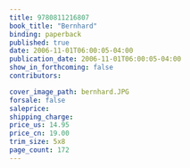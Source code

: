 ```yaml
---
title: 9780811216807
book_title: "Bernhard"
binding: paperback
published: true
date: 2006-11-01T06:00:05-04:00
publication_date: 2006-11-01T06:00:05-04:00
show_in_forthcoming: false
contributors:

cover_image_path: bernhard.JPG
forsale: false
saleprice:
shipping_charge:
price_us: 14.95
price_cn: 19.00
trim_size: 5x8
page_count: 172
---
```


